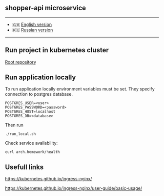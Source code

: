 ## **shopper-api** microservice

___

* 🇬🇧 [English version](https://www.github.com/arturyumaev/shopper-api/README.md)
* 🇷🇺 [Russian version](https://www.github.com/arturyumaev/shopper-api/README_rus.md)

___

## Run project in **kubernetes** cluster

[Root repository](https://www.github.com/arturyumaev/shopper)

## Run application locally

To run application locally environment variables must be set. They specify connection to postgres database.

```
POSTGRES_USER=<user>
POSTGRES_PASSWORD=<password>
POSTGRES_HOST=localhost
POSTGRES_DB=<database>
```

Then run

```shell
./run_local.sh
```

Check service availability:

```shell
curl arch.homework/health
```

## Usefull links

https://kubernetes.github.io/ingress-nginx/

https://kubernetes.github.io/ingress-nginx/user-guide/basic-usage/

